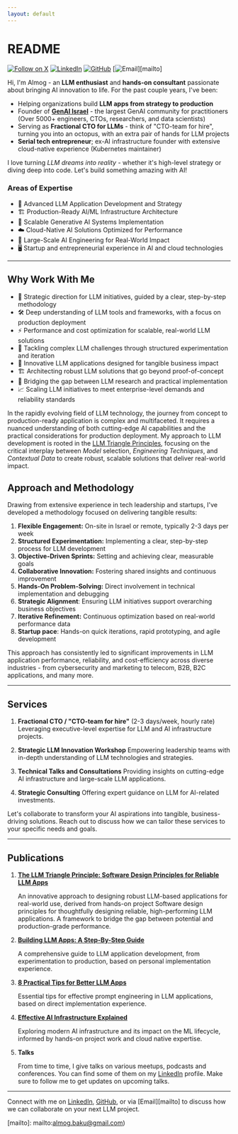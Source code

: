 ```yaml
---
layout: default
---
```


# README

[![Follow on X](https://img.shields.io/badge/@AlmogBaku-000?style=for-the-badge&logo=x&logoColor=white)][x]
[![LinkedIn](https://img.shields.io/badge/LinkedIn-0077B5?style=for-the-badge&logo=linkedin&logoColor=white)][linkedin]
[![GitHub](https://img.shields.io/badge/GitHub-100000?style=for-the-badge&logo=github&logoColor=white)][github]
[![Email](https://img.shields.io/badge/Email-D14836?style=for-the-badge&logo=gmail&logoColor=white)][mailto]

Hi, I'm Almog - an **LLM enthusiast** and **hands-on consultant** passionate about bringing AI innovation to life. For
the past couple years, I've been:

- Helping organizations build **LLM apps from strategy to production**
- Founder of [**GenAI Israel**](https://llm.org.il) - the largest GenAI community for practitioners (Over 5000+
  engineers, CTOs, researchers, and data
  scientists)
- Serving as **Fractional CTO for LLMs** - think of "CTO-team for hire", turning you into an octopus, with
  an extra pair of hands for LLM projects
- **Serial tech entrepreneur**; ex-AI infrastructure founder with extensive cloud-native experience (Kubernetes
  maintainer)

I love turning *LLM dreams into reality* - whether it's high-level strategy or diving deep into code. Let's build
something amazing with AI!

### Areas of Expertise

- 🧠 Advanced LLM Application Development and Strategy
- 🏗️ Production-Ready AI/ML Infrastructure Architecture
- 🌟 Scalable Generative AI Systems Implementation
- ☁️ Cloud-Native AI Solutions Optimized for Performance
- 🚀 Large-Scale AI Engineering for Real-World Impact
- 🖥️ Startup and entrepreneurial experience in AI and cloud technologies

---

## Why Work With Me

- 🧭 Strategic direction for LLM initiatives, guided by a clear, step-by-step methodology
- 🛠️ Deep understanding of LLM tools and frameworks, with a focus on production deployment
- ⚡ Performance and cost optimization for scalable, real-world LLM solutions
- 🐛 Tackling complex LLM challenges through structured experimentation and iteration
- 🚀 Innovative LLM applications designed for tangible business impact
- 🏗️ Architecting robust LLM solutions that go beyond proof-of-concept
- 🔧 Bridging the gap between LLM research and practical implementation
- 📈 Scaling LLM initiatives to meet enterprise-level demands and reliability standards

In the rapidly evolving field of LLM technology, the journey from concept to production-ready application is complex and
multifaceted. It requires a nuanced understanding of both cutting-edge AI capabilities and the practical considerations
for production deployment. My approach to LLM development is rooted in the [LLM Triangle Principles][ltp], focusing on
the critical interplay between *Model* selection, *Engineering Techniques*, and *Contextual Data* to create robust,
scalable solutions that deliver real-world impact.

## Approach and Methodology

Drawing from extensive experience in tech leadership and startups, I've developed a methodology focused on delivering
tangible results:

1. **Flexible Engagement:** On-site in Israel or remote, typically 2-3 days per week
2. **Structured Experimentation:** Implementing a clear, step-by-step process for LLM development
3. **Objective-Driven Sprints:** Setting and achieving clear, measurable goals
4. **Collaborative Innovation:** Fostering shared insights and continuous improvement
5. **Hands-On Problem-Solving:** Direct involvement in technical implementation and debugging
6. **Strategic Alignment**: Ensuring LLM initiatives support overarching business objectives
7. **Iterative Refinement:** Continuous optimization based on real-world performance data
8. **Startup pace**: Hands-on quick iterations, rapid prototyping, and agile development

This approach has consistently led to significant improvements in LLM application performance, reliability, and
cost-efficiency across diverse industries - from cybersecurity and marketing to telecom, B2B, B2C applications, and many
more.

---

## Services

1. **Fractional CTO / "CTO-team for hire"** (2-3 days/week, hourly rate)
   Leveraging executive-level expertise for LLM and AI infrastructure projects.

2. **Strategic LLM Innovation Workshop**
   Empowering leadership teams with in-depth understanding of LLM technologies and strategies.

3. **Technical Talks and Consultations**
   Providing insights on cutting-edge AI infrastructure and large-scale LLM applications.

4. **Strategic Consulting**
   Offering expert guidance on LLM for AI-related investments.

Let's collaborate to transform your AI aspirations into tangible, business-driving solutions. Reach out to discuss how
we can tailor these services to your specific needs and goals.

---

## Publications

1. **[The LLM Triangle Principle: Software Design Principles for Reliable LLM Apps][ltp]**

    An innovative approach to designing robust LLM-based applications for real-world use, derived from hands-on project
   Software design principles for thoughtfully designing reliable, high-performing LLM applications. A framework to
   bridge the gap between potential and production-grade performance.

2. **[Building LLM Apps: A Step-By-Step Guide][llm-dev-proc]**

   A comprehensive guide to LLM application development, from experimentation to production, based on personal
   implementation experience.


3. **[8 Practical Tips for Better LLM Apps][le-tips]**
   
    Essential tips for effective prompt engineering in LLM applications, based on direct implementation experience.

4. **[Effective AI Infrastructure Explained][ft-platform]**
   
    Exploring modern AI infrastructure and its impact on the ML lifecycle, informed by hands-on project work and cloud
   native expertise.

5. **Talks**

    From time to time, I give talks on various meetups, podcasts and conferences. You can find some of them on my
    [LinkedIn][linkedin] profile. Make sure to follow me to get updates on upcoming talks.
---

Connect with me on [LinkedIn][linkedin], [GitHub][github], or via
[Email][mailto] to discuss how we can collaborate on your next LLM project.


[linkedin]: https://www.linkedin.com/in/almogbaku/
[github]: https://github.com/AlmogBaku
[x]: https://x.com/AlmogBaku
[mailto]: mailto:almog.baku@gmail.com)

[ltp]: https://towardsdatascience.com/the-llm-triangle-principles-to-architect-reliable-ai-apps-d3753dd8542e

[llm-dev-proc]: https://medium.com/@AlmogBaku/building-llm-apps-a-clear-step-by-step-guide-1fe1e6ef60fd

[le-tips]: https://medium.com/@AlmogBaku/8-practical-prompt-engineering-tips-for-better-llm-apps-430eef9b0950

[ft-platform]: https://towardsdatascience.com/effective-ai-infrastructure-or-why-feature-store-is-not-enough-3b6b47edcd35